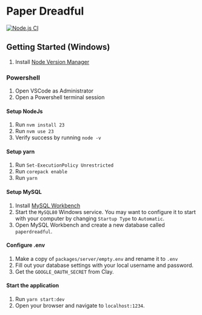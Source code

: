 # Paper Dreadful

[![Node.js CI](https://github.com/clayplumridge/paper-dreadful/actions/workflows/ci.yaml/badge.svg)](https://github.com/clayplumridge/paper-dreadful/actions/workflows/ci.yaml)

## Getting Started (Windows)

1. Install [Node Version Manager](https://github.com/nvm-sh/nvm?tab=readme-ov-file#install--update-script)

### Powershell

1. Open VSCode as Administrator
2. Open a Powershell terminal session

#### Setup NodeJs

1. Run `nvm install 23`
2. Run `nvm use 23`
3. Verify success by running `node -v`

#### Setup yarn

1. Run `Set-ExecutionPolicy Unrestricted`
2. Run `corepack enable`
3. Run `yarn`

#### Setup MySQL

1. Install [MySQL Workbench](https://dev.mysql.com/doc/workbench/en/wb-installing-windows.html)
2. Start the `MySQL80` Windows service. You may want to configure it to start with your computer by changing `Startup Type` to `Automatic`.
3. Open MySQL Workbench and create a new database called `paperdreadful`.

#### Configure .env

1. Make a copy of `packages/server/empty.env` and rename it to `.env`
2. Fill out your database settings with your local username and password.
3. Get the `GOOGLE_OAUTH_SECRET` from Clay.

#### Start the application

1. Run `yarn start:dev`
2. Open your browser and navigate to `localhost:1234`.
